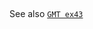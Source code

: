 # 

```julia

```

See also [`GMT ex43`](https://www.generic-mapping-tools.org/gmt/latest/gallery/ex43.html#example-43)